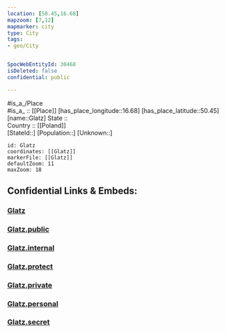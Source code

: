 ```yaml
---
location: [50.45,16.68] 
mapzoom: [7,12] 
mapmarker: city 
type: City
tags:
- geo/City


SpocWebEntityId: 30468
isDeleted: false
confidential: public

---
```

#is_a_/Place  
#is_a_ :: [[Place]] 
[has_place_longitude::16.68] 
[has_place_latitude::50.45] 
[name::Glatz] 
State ::  
Country :: [[Poland]]  
[StateId::] 
[Population::] 
[Unknown::] 


```leaflet
id: Glatz
coordinates: [[Glatz]] 
markerFile: [[Glatz]] 
defaultZoom: 11 
maxZoom: 18
```


## Confidential Links & Embeds: 

### [Glatz](/_Standards/Earth/Continent/Europe/Europe~East/Poland/Provinces~Poland/Lower_Silesian/City/Glatz.md) 

### [Glatz.public](/_public/Earth/Continent/Europe/Europe~East/Poland/Provinces~Poland/Lower_Silesian/City/Glatz.public.md) 

### [Glatz.internal](/_internal/Earth/Continent/Europe/Europe~East/Poland/Provinces~Poland/Lower_Silesian/City/Glatz.internal.md) 

### [Glatz.protect](/_protect/Earth/Continent/Europe/Europe~East/Poland/Provinces~Poland/Lower_Silesian/City/Glatz.protect.md) 

### [Glatz.private](/_private/Earth/Continent/Europe/Europe~East/Poland/Provinces~Poland/Lower_Silesian/City/Glatz.private.md) 

### [Glatz.personal](/_personal/Earth/Continent/Europe/Europe~East/Poland/Provinces~Poland/Lower_Silesian/City/Glatz.personal.md) 

### [Glatz.secret](/_secret/Earth/Continent/Europe/Europe~East/Poland/Provinces~Poland/Lower_Silesian/City/Glatz.secret.md)

